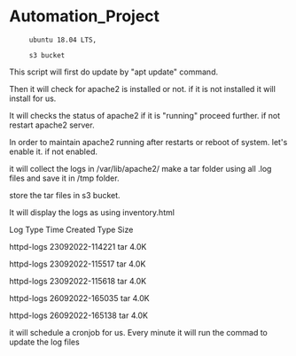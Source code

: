 # Automation_Project
         ubuntu 18.04 LTS,

         s3 bucket 
         
This script will first do update by "apt update" command.

Then it will check for apache2 is installed or not. if it is not installed it will install for us.

It will checks the status of apache2 if it is "running" proceed further. if not restart apache2 server.

In order to maintain apache2 running after restarts or reboot of system. let's enable it. if not enabled.

it will collect the logs in /var/lib/apache2/ make a tar folder using all .log files and save it in /tmp folder.

store the tar files in s3 bucket.

It will display the logs as using inventory.html

Log Type Time Created Type Size

httpd-logs 23092022-114221 tar 4.0K

httpd-logs 23092022-115517 tar 4.0K

httpd-logs 23092022-115618 tar 4.0K

httpd-logs 26092022-165035 tar 4.0K

httpd-logs 26092022-165138 tar 4.0K

it will schedule a cronjob for us. Every minute it will run the commad to update the log files
